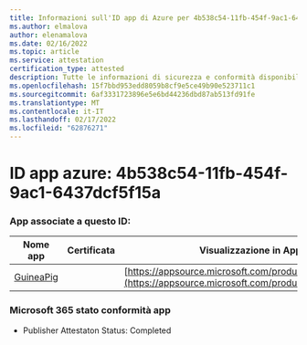 ```yaml
---
title: Informazioni sull'ID app di Azure per 4b538c54-11fb-454f-9ac1-6437dcf5f15a
ms.author: elmalova
author: elenamalova
ms.date: 02/16/2022
ms.topic: article
ms.service: attestation
certification_type: attested
description: Tutte le informazioni di sicurezza e conformità disponibili per 4b538c54-11fb-454f-9ac1-6437dcf5f15a.
ms.openlocfilehash: 15f7bbd953edd8059b8cf9e5ce49b90e523711c1
ms.sourcegitcommit: 6af3331723896e5e6bd44236dbd87ab513fd91fe
ms.translationtype: MT
ms.contentlocale: it-IT
ms.lasthandoff: 02/17/2022
ms.locfileid: "62876271"
---
```

# <a name="azure-app-id-4b538c54-11fb-454f-9ac1-6437dcf5f15a"></a>ID app azure: 4b538c54-11fb-454f-9ac1-6437dcf5f15a


### <a name="apps-associated-with-this-id"></a>App associate a questo ID:
| **Nome app** | **Certificata** | **Visualizzazione in AppSource** |
|--------------|---------------|-----------------------|
| [GuineaPig](https://docs.microsoft.com/microsoft-365-app-certification/forward/WA200003486) |  | [https://appsource.microsoft.com/product/office/WA200003486](https://appsource.microsoft.com/product/office/WA200003486) |

### <a name="microsoft-365-app-compliance-status"></a>Microsoft 365 stato conformità app
- Publisher Attestaton Status: Completed
